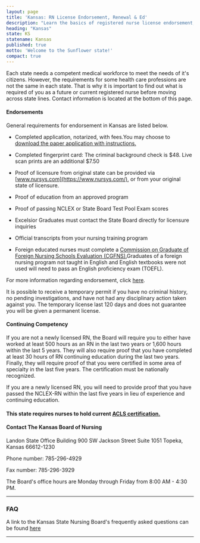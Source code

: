 ```yaml
---
layout: page
title: 'Kansas: RN License Endorsement, Renewal & Ed'
description: "Learn the basics of registered nurse license endorsement, renewal, and continuing education in Kansas. Stay up-to-date with your nursing credentials."
heading: "Kansas"
state: KS
statename: Kansas
published: true
motto: 'Welcome to the Sunflower state!'
compact: true
---
```


Each state needs a competent medical workforce to meet the needs of it's
citizens. However, the requirements for some health care professions are
not the same in each state. That is why it is important to find out what
is required of you as a future or current registered nurse before moving
across state lines. Contact information is located at the bottom of this
page.

#### Endorsements

General requirements for endorsement in Kansas are listed below.

-   Completed application, notarized, with fees.You may choose to
    [download the paper application with
    instructions.](https://ksbn.kansas.gov/wp-content/uploads/Forms/Endorsement.pdf)

-   Completed fingerprint card: The criminal background check is \$48.
    Live scan prints are an additional \$7.50

-   Proof of licensure from original state can be provided via
    [www.nursys.com](https://www.nursys.com/), or from your original
    state of licensure.

-   Proof of education from an approved program

-   Proof of passing NCLEX or State Board Test Pool Exam scores

-   Excelsior Graduates must contact the State Board directly for
    licensure inquiries

-   Official transcripts from your nursing training program

-   Foreign educated nurses must complete a [Commission on Graduate of
    Foreign Nursing Schools Evaluation
    (CGFNS).](https://www.cgfns.org/)Graduates of a foreign nursing
    program not taught in English and English textbooks were not used
    will need to pass an English proficiency exam (TOEFL).

For more information regarding endorsement, click
[here](https://ksbn.kansas.gov/forms/).

It is possible to receive a temporary permit if you have no criminal
history, no pending investigations, and have not had any disciplinary
action taken against you. The temporary license last 120 days and does
not guarantee you will be given a permanent license.

#### Continuing Competency

If you are not a newly licensed RN, the Board will require you to either
have worked at least 500 hours as an RN in the last two years or 1,600
hours within the last 5 years. They will also require proof that you
have completed at least 30 hours of RN continuing education during the
last two years. Finally, they will require proof of that you were
certified in some area of specialty in the last five years. The
certification must be nationally recognized.

If you are a newly licensed RN, you will need to provide proof that you
have passed the NCLEX-RN within the last five years in lieu of
experience and continuing education.

#### This state requires nurses to hold current [ACLS certification.](https://www.acls.net/kansas-acls-pals-bls)

#### Contact The Kansas Board of Nursing

Landon State Office Building
900 SW Jackson Street Suite 1051
Topeka, Kansas 66612-1230

Phone number: 785-296-4929

Fax number: 785-296-3929

The Board's office hours are Monday through Friday from 8:00 AM - 4:30
PM.

* * * * *

### FAQ

A link to the Kansas State Nursing Board's frequently asked questions
can be found [here](https://ksbn.kansas.gov/faqs/)

* * * * *
